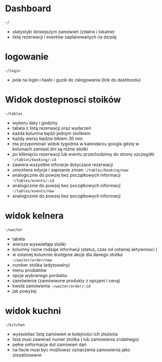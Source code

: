 # Dashboard
-`/`
  - statystyki dzisiejszym zamówień (zdalne i lokalne)
  - listę rezerwacji i eventów zaplanowanych na dzisiaj

# logowanie
-`/login`
 - pola na login i hasło i guzik do zalogowania (link do dashbordu)

# Widok dostepnosci stoików
-`/tables`
 - wyboru daty i godziny
 - tabela z listą rezerwacji oraz wydarzeń
  - każda kolumna będzi jednym stolikiem
  - każdy wersz będzie blkiem 30 min
  - ma przypominać widok tygodnia w kalendarzu googla gdzię w kolumach zamiast dni są różne stoliki
  - po kliknięciu rezerwacji lub eventu przechodzimy do strony szczegółó
-`/tables/booking/:id`
 - zawiera wszystkie inforacje dotyczace rezerwacji
 - umozliwia edycje i zapisanie zmian
-`/tables/booking/new`
 - analogicznie do powzej bez początkowych informacji
-`/tables/events/:id`
 - analogicznie do powzej bez początkowych informacji
-`/tables/events/new`
 - analogicznie do powzej bez początkowych informacji

# widok kelnera
-`/waiter`
 - tabela
  - wiersze wyswietlaja stoliki
  - kolumny rozne rodzaje informacji (status, czas od ostaniej aktywnosci )
  - w ostaniej kolumnie dostępne akcje dla danego stolika
-`/waiter/order/new`
 - number stolika (edytowalny)
 - menu produktów
 - opcje wybranego porduktu
 - zamówienie (zamówieone produkty z opcjami i ceną)
 - kwota zamówienia
-`/waiter/order/:id`
 - jak powyżej

# widok kuchni
-`/kitchen`
 - wyświetlać listę zamówień w kolejności ich złożenia
 - lista musi zawierać numer stolika ( lub zamówienia zndalnego)
 - pełne onformacje dot zamówień dań
 - na liscie musi byc możliowsc oznaczenia zamowienia jako zrezalizowane
